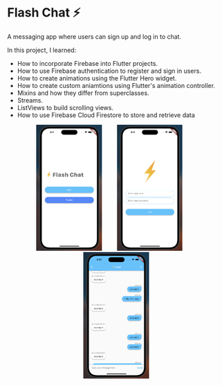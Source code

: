 # Flash Chat ⚡️

A messaging app where users can sign up and log in to chat.

In this project, I learned:
- How to incorporate Firebase into Flutter projects.
- How to use Firebase authentication to register and sign in users.
- How to create animations using the Flutter Hero widget.
- How to create custom aniamtions using Flutter's animation controller. 
- Mixins and how they differ from superclasses.
- Streams.
- ListViews to build scrolling views.
- How to use Firebase Cloud Firestore to store and retrieve data


<p align="center">
  <img alt="Light" src="demo1.png" width="30%">
&nbsp; &nbsp; &nbsp; &nbsp;
  <img alt="Dark" src="demo2.png" width="30%">
&nbsp; &nbsp; &nbsp; &nbsp;
  <img alt="Dark" src="demo3.png" width="30%">
</p>

